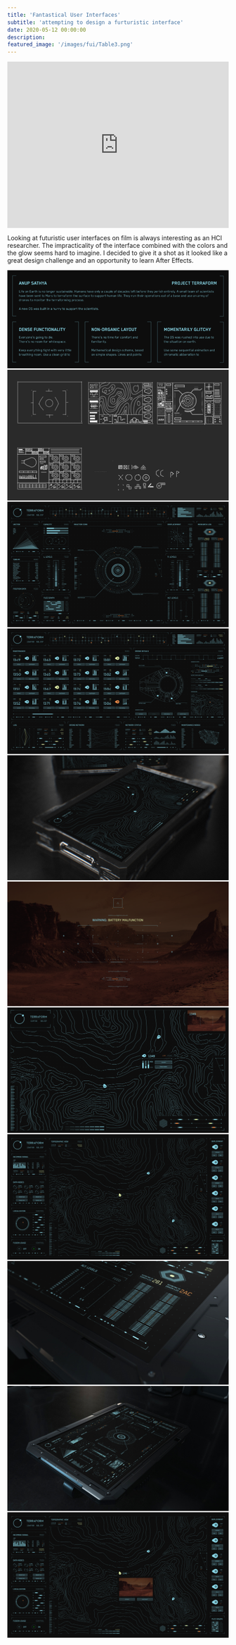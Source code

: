 ```yaml
---
title: 'Fantastical User Interfaces'
subtitle: 'attempting to design a furturistic interface'
date: 2020-05-12 00:00:00
description:
featured_image: '/images/fui/Table3.png'
---
```


<div style="padding:75% 0 0 0;position:relative;"><iframe src="https://player.vimeo.com/video/658464906?h=77453d8967&amp;badge=0&amp;autopause=0&amp;player_id=0&amp;app_id=58479" frameborder="0" allow="autoplay; fullscreen; picture-in-picture" allowfullscreen style="position:absolute;top:0;left:0;width:100%;height:100%;" title="ProjectTerraform.mp4"></iframe></div><script src="https://player.vimeo.com/api/player.js"></script>

Looking at futuristic user interfaces on film is always interesting as an HCI researcher. The impracticality of the interface combined with the colors and the glow seems hard to imagine. I decided to give it a shot as it looked like a great design challenge and an opportunity to learn After Effects.


<div class="gallery" data-columns="2">
	<img src="/images/fui/Artboard.png">
	<img src="/images/fui/Image003.png">
	<img src="/images/fui/CoreFinal.png">
	<img src="/images/fui/Drone2.png">
	<img src="/images/fui/Handheld1.png">
	<img src="/images/fui/HUD.png">
	<img src="/images/fui/Map2.png">
	<img src="/images/fui/Map1.png">
	<img src="/images/fui/Table2.png">
	<img src="/images/fui/Table3.png">
	<img src="/images/fui/Map4.png">
</div>